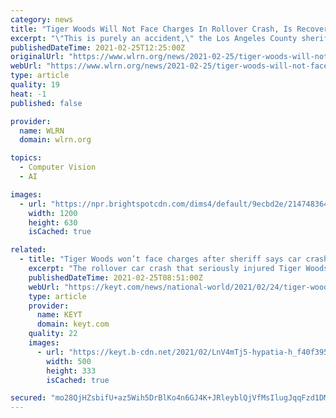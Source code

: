```yaml
---
category: news
title: "Tiger Woods Will Not Face Charges In Rollover Crash, Is Recovering After Surgery"
excerpt: "\"This is purely an accident,\" the Los Angeles County sheriff said, adding there's no evidence Woods was intoxicated. The golfer is awake and responsive after a \"long surgical procedure.\""
publishedDateTime: 2021-02-25T12:25:00Z
originalUrl: "https://www.wlrn.org/news/2021-02-25/tiger-woods-will-not-face-charges-in-rollover-crash-is-recovering-after-surgery"
webUrl: "https://www.wlrn.org/news/2021-02-25/tiger-woods-will-not-face-charges-in-rollover-crash-is-recovering-after-surgery"
type: article
quality: 19
heat: -1
published: false

provider:
  name: WLRN
  domain: wlrn.org

topics:
  - Computer Vision
  - AI

images:
  - url: "https://npr.brightspotcdn.com/dims4/default/9ecbd2e/2147483647/strip/false/crop/2664x1399+0+300/resize/1200x630!/quality/90/?url=https%3A%2F%2Fmedia.npr.org%2Fassets%2Fimg%2F2021%2F02%2F24%2Fap_21054714576415-98fda3d218fcf8c4c18061a9ba9cae9aa1d037d1.jpg"
    width: 1200
    height: 630
    isCached: true

related:
  - title: "Tiger Woods won’t face charges after sheriff says car crash was an accident"
    excerpt: "The rollover car crash that seriously injured Tiger Woods outside Los Angeles on Tuesday was an accident and investigators won't pursue any charges"
    publishedDateTime: 2021-02-25T08:51:00Z
    webUrl: "https://keyt.com/news/national-world/2021/02/24/tiger-woods-wont-face-charges-after-sheriff-says-car-crash-was-an-accident/"
    type: article
    provider:
      name: KEYT
      domain: keyt.com
    quality: 22
    images:
      - url: "https://keyt.b-cdn.net/2021/02/LnV4mTj5-hypatia-h_f40f3958472f8f9c540fe7261b0d7ab2-h_353c4d42fb7c310fa400a5d7bb356dd9_preview.jpg"
        width: 500
        height: 333
        isCached: true

secured: "mo28QjHZsbifU+az5Wih5DrBlKo4n6GJ4K+JRleyblQjVfMsIlugJqqFzd1DM4nJsQZ95WW3oM0SsK9i0HVLOKVAXEAoKb9+E8PPqXm12PyZBEsd3AhwuXjk+RcKW9d7oK/DDUhJkO4xy+V6pEaQyEHgYSxK48fwX4fttKTKUVt5Z4ndL8xj/LxkUXvKkBDvBr7YVHi96TCjszkNlpGl1+gE04j5+hxHvdIETzd/ZTFkEPLHujX86cVHCwe3CIQ31AjabmWs9MpUVaGsDVSHqSQze5fnvb39Sp+LxeLnL5GL/IaO1C6eBkjq59rLW0wmhprqE+Km9clgzApTzEbrkQth0N+oIXU80h2ToGOuhlA=;Ny4uzD4NPuGPe9mByv60eg=="
---
```


